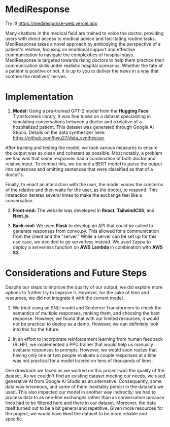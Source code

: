 # MediResponse

Try it! https://mediresponse-web.vercel.app

Many chatbots in the medical field are trained to voice the doctor, providing users with direct access to medical advice and facilitating routine tasks. MediResponse takes a novel approach by embodying the perspective of a patient's relative, focusing on emotional support and effective communication to navigate the complexities of hospital stays. MediResponse is targeted towards rising doctors to help them practice their communication skills under realistic hospital scenarios. Whether the fate of a patient is positive or not, it is up to you to deliver the news in a way that soothes the relatives' nerves.

# Implementation
1. **Model:** Using a pre-trained GPT-2 model from the **Hugging Face** Transformers library, it was fine tuned on a dataset specializing in simulating conversations between a doctor and a relative of a hospitalized patient. This dataset was generated through Google AI Studio. Details on the data synthesizer here: https://github.com/hwu27/data_synthesizer.

  After training and testing the model, we took various measures to ensure the output was as clean and coherent as possible. Most notably, a problem we had was that some responses had a combination of both doctor   and relative input. To combat this, we trained a BERT model to parse the output into sentences and omitting sentences that were classified as that of a doctor's. 

  Finally, to enact an interaction with the user, the model voices the concerns of the relative and then waits for the user, as the doctor, to respond. This interaction iterates several times to make the exchange   feel like a conversation.

2. **Front-end:** The website was developed in **React**, **TailwindCSS**, and **Next.js**. 

3. **Back-end:** We used **Flask** to develop an API that could be called to generate responses from convo.py. This allowed for a communication from the client and the "server." While a server can be set up for this use case, we decided to go serverless instead. We used Zappa to deploy a serverless function on **AWS Lambda** in combination with **AWS S3**.


# Considerations and Future Steps
Despite our steps to improve the quality of our output, we did explore more options to further try to improve it. However, for the sake of time and resources, we did not integrate it with the current model.

1. We tried using an SNLI model and Sentence Transformers to check the semantics of multiple responses, ranking them, and choosing the best response. However, we found that with our limited resources, it would not be practical to deploy as a demo. However, we can definitely look into this for the future. 

2. In an effort to incorporate reinforcement learning from human feedback (RLHF), we implemented a PPO trainer that would help us manually evaluate responses to prompts. However, we would soon realize that having only one or two people evaluate a couple responses at a time was not practical for a model trained on tens of thousands of lines.

One drawback we faced as we worked on this project was the quality of the dataset. As we couldn't find an existing dataset meeting our needs, we used generative AI from Google AI Studio as an alternative. Consequently, some data was erroneous, and some of them inevitably persist in the datasets we used. This also impacted our model in another way indirectly: we had to process data to as one-line exchanges rather than as conversation because lines had to be filtered here and there in our dataset. Moreover, the data itself turned out to be a bit general and repetitive. Given more resources for the project, we would have liked the dataset to be more reliable and specific.
